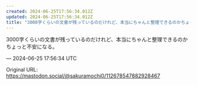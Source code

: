 ```yaml
---
created: 2024-06-25T17:56:34.012Z
updated: 2024-06-25T17:56:34.012Z
title: "3000字くらいの文書が残っているのだけれど、本当にちゃんと整理できるのかちょっ[...]"
---
```


<p>3000字くらいの文書が残っているのだけれど、本当にちゃんと整理できるのかちょっと不安になる。</p>

&mdash; 2024-06-25 17:56:34 UTC

Original URL: https://mastodon.social/@sakuramochi0/112678547882928467
